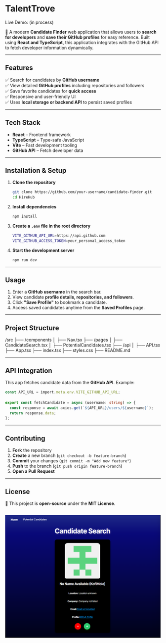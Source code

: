 # TalentTrove
 
Live Demo: (in process)



🚀 A modern **Candidate Finder** web application that allows users to **search for developers** and **save their GitHub profiles** for easy reference. Built using **React and TypeScript**, this application integrates with the GitHub API to fetch developer information dynamically.

---

## **Features**  
✅ Search for candidates by **GitHub username**  
✅ View detailed **GitHub profiles** including repositories and followers  
✅ Save favorite candidates for **quick access**  
✅ Responsive and user-friendly UI  
✅ Uses **local storage or backend API** to persist saved profiles  

---

## **Tech Stack**  
- **React** – Frontend framework  
- **TypeScript** – Type-safe JavaScript  
- **Vite** – Fast development tooling   
- **GitHub API** – Fetch developer data  

---

## **Installation & Setup**  

1. **Clone the repository**  
   ```sh
   git clone https://github.com/your-username/candidate-finder.git
   cd HireHub
   ```

2. **Install dependencies**  
   ```sh
   npm install
   ```

3. **Create a `.env` file in the root directory**  
   ```sh
   VITE_GITHUB_API_URL=https://api.github.com
   VITE_GITHUB_ACCESS_TOKEN=your_personal_access_token
   ```

4. **Start the development server**  
   ```sh
   npm run dev
   ```

---

## **Usage**  
1. Enter a **GitHub username** in the search bar.  
2. View candidate **profile details, repositories, and followers**.  
3. Click **"Save Profile"** to bookmark a candidate.  
4. Access saved candidates anytime from the **Saved Profiles** page.  

---

## **Project Structure**
/src
 ├── /components
 │   ├── Nav.tsx
 ├── /pages
 │   ├── CandidateSearch.tsx
 │   ├── PotentialCandidates.tsx
 ├── /api
 │   ├── API.tsx
 ├── App.tsx
 ├── index.tsx
 ├── styles.css
 ├── README.md

---

## **API Integration**  
This app fetches candidate data from the **GitHub API**. Example:  
```ts
const API_URL = import.meta.env.VITE_GITHUB_API_URL;

export const fetchCandidate = async (username: string) => {
  const response = await axios.get(`${API_URL}/users/${username}`);
  return response.data;
};
```

---

## **Contributing**  
1. **Fork** the repository  
2. **Create** a new branch (`git checkout -b feature-branch`)  
3. **Commit** your changes (`git commit -m "Add new feature"`)  
4. **Push** to the branch (`git push origin feature-branch`)  
5. **Open a Pull Request**  

---

## **License**  
📜 This project is **open-source** under the **MIT License**.  

![alt text](<Screenshot 2025-02-11 190832.png>)
---